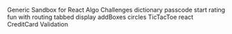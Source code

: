 Generic Sandbox for React Algo Challenges 
dictionary
passcode
start rating
fun with routing
tabbed display
addBoxes
circles
TicTacToe react
CreditCard Validation
